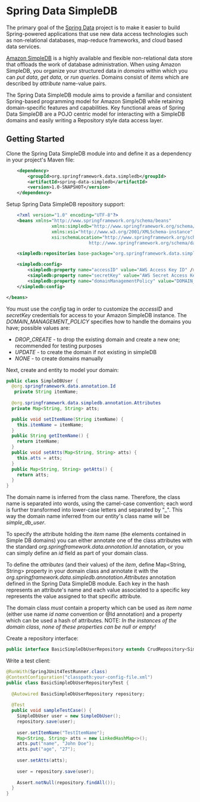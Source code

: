 # Spring Data SimpleDB #

The primary goal of the [Spring Data](http://www.springsource.org/spring-data) project is to make it easier to build Spring-powered applications that use new data access technologies such as non-relational databases, map-reduce frameworks, and cloud based data services. 

[Amazon SimpleDB](http://aws.amazon.com/simpledb) is a highly available and flexible non-relational data store that offloads the work of database administration. When using Amazon SimpleDB, you organize your structured data in *domains* within which you can _put data_, _get data_, or _run queries_. Domains consist of *items* which are described by *attribute* name-value pairs.

The Spring Data SimpleDB module aims to provide a familiar and consistent Spring-based programming model for Amazon SimpleDB while retaining domain-specific features and capabilities. Key functional areas of Spring Data SimpleDB are a POJO centric model for interacting with a SimpleDB domains and easily writing a Repository style data access layer.

## Getting Started ##

Clone the Spring Data SimpleDB module into and define it as a dependency in your project's Maven file:

```xml
    <dependency>
        <groupId>org.springframework.data.simpledb</groupId>
        <artifactId>spring-data-simpledb</artifactId>
        <version>1.0-SNAPSHOT</version>
    </dependency>
```

Setup Spring Data SimpleDB repository support:

```xml
	<?xml version="1.0" encoding="UTF-8"?>
	<beans xmlns="http://www.springframework.org/schema/beans"
       		     xmlns:simpledb="http://www.springframework.org/schema/data/simpledb"	
       		     xmlns:xsi="http://www.w3.org/2001/XMLSchema-instance"
       		     xsi:schemaLocation="http://www.springframework.org/schema/beans http://www.springframework.org/schema/beans/spring-beans.xsd
						       http://www.springframework.org/schema/data/simpledb https://raw.github.com/ThreePillarGlobal/spring-data-simpledb/dev/spring-data-simpledb-impl/src/main/resources/META-INF/spring-simpledb.xsd?login=cmester&amp;token=09d23a215953a601e5698b5dbfde6f99">

    <simpledb:repositories base-package="org.springframework.data.simpledb.sample.simpledb.repository" />

    <simpledb:config>
        <simpledb:property name="accessID" value="AWS Access Key ID" />
        <simpledb:property name="secretKey" value="AWS Secret Access Key"/>
        <simpledb:property name="domainManagementPolicy" value="DOMAIN_MANAGEMENT_POLICY"/>
    </simpledb:config>

</beans>
```

You must use the _config_ tag in order to customize the _accessID_ and _secretKey_ credentials for access to your Amazon SimpleDB instance.  The *DOMAIN_MANAGEMENT_POLICY* specifies how to handle the domains you have; possible values are:

* *DROP_CREATE*		-  to drop the existing domain and create a new one; recommended for testing purposes
* *UPDATE*	            	-  to create the domain if not existing in simpleDB
* *NONE*                      	-  to create domains manually

Next, create and entity to model your domain:

```java
public class SimpleDBUser {
  @org.springframework.data.annotation.Id
   private String itemName;
		
  @org.springframework.data.simpledb.annotation.Attributes
  private Map<String, String> atts;

  public void setItemName(String itemName) {
    this.itemName = itemName;
  }
  public String getItemName() {
    return itemName;
  }
  public void setAtts(Map<String, String> atts) {
    this.atts = atts;
  }
  public Map<String, String> getAtts() {
    return atts;
  }
}
```

The domain name is inferred from the class name. Therefore, the class name is separated into words, using the camel-case convention; each word is further transformed into lower-case letters and separated by "_". This way the domain name inferred from our entity's class name will be *simple_db_user*.

To specify the attribute holding the *item* name (the elements contained in Simple DB domains) you can either annotate one of the class attributes with the standard *org.springframework.data.annotation.Id* annotation, or you can simply define an *id* field as part of your domain class.

To define the *attributes* (and their values) of the *item*, define Map<String, String> property in your domain class and annotate it with the *org.springframework.data.simpledb.annotation.Attributes* annotation defined in the Spring Data SimpleDB module. Each key in the hash represents an attribute's name and each value associated to a specific key represents the value assigned to that specific attribute.

The domain class _must_ contain a property which can be used as *item name* (either use name _id name_ convention or @Id annotation) and a property which can be used a hash of attributes. NOTE: _In the instances of the domain class, none of these properties can be null or empty!_

Create a repository interface:

```java
public interface BasicSimpleDbUserRepository extends CrudRepository<SimpleDbUser, String> { }
```

Write a test client:

```java
@RunWith(SpringJUnit4TestRunner.class)
@ContextConfiguration("classpath:your-config-file.xml")
public class BasicSimpleDbUserRepositoryTest {
     
  @Autowired BasicSimpleDbUserRepository repository;
     
  @Test
  public void sampleTestCase() {
    SimpleDbUser user = new SimpleDbUser();
    repository.save(user);
			
    user.setItemName("TestItemName");
    Map<String, String> atts = new LinkedHashMap<>();
    atts.put("name", "John Doe");
    atts.put("age", "27");
			
    user.setAtts(atts);
			
    user = repository.save(user);
         
    Assert.notNull(repository.findAll());
  }
}
```

